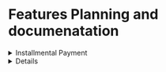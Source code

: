 # Features Planning and documenatation

<details>
<summary><strng> Installmental Payment </strong></summary>

Perfect — installmental purchase will make your project stand out a lot more 👌. Let’s plan it step by step so you can document it well and then implement.

---

## 📌 Installmental Purchase Plan

### 1. **Concept**
 
Instead of paying the full price of a car at once, users can split the payment into smaller installments over **3 months, 6 months, or 12 months (1 year)**.

* Users make an initial deposit (e.g. first installment) when confirming the purchase.
* The remaining installments are auto-tracked and must be completed to finalize ownership.
* If payments are defaulted, rules apply (e.g. revoke booking, refund part, penalties).

---

### 2. **User Flow**

1. User selects a car.
2. At checkout → user chooses **Payment Type**:

   * Full payment
   * Installmental (3, 6, 12 months)
3. System generates an **installment plan** with:

   * Total price
   * Number of months
   * Amount per installment
   * Due dates
4. User pays the **first installment immediately**.
5. System updates purchase record 
6. Cron job / scheduled task monitors **upcoming due dates**.
7. Once all installments are completed → car is marked as fully purchased.

---

### 3. **Business Rules**

* **Down Payment**: User must pay at least the first installment upfront.
* **Due Dates**: Fixed schedule based on plan (monthly cycle).
* **Missed Payments**:

  * Grace period (e.g. 7 days).
  * After grace → purchase is marked as defaulted.
* **Completion**: Ownership only transfers after the last installment is cleared.
---

### 5. **Controller Workflow**

* **Purchase Controller** → When user selects installment, create both `InstallmentPlan` + first `InstallmentPayment` as paid.
* **Payment Controller** → Handles installment payments for subsequent months.
* **Cron Job** → Runs daily/weekly to check due dates, send reminders, and update defaulted plans.


## 🔄 Walkthrough of the Installmental Purchase Flow

### 1. **User Journey**

* **Step 1:** User picks a car.
* **Step 2:** User is fills out purchase details, asked to choose payment method. if user picks full payment,proceed to checkout. if User chooses installment option → **3, 6, or 12 months**.
* **Step 3:** System calculates:

* **Installment amount = Car Price ÷ Number of months**
  * Returns breakdown (amount per month, total duration, first payment due now).
* **Step 4:** User pays the **first installment (down payment)** immediately.
* **Step 5:** Payment schedule begins — **next due date = 30 days after first payment**.
* **Step 6:** Each month, user pays → we deduct from remaining balance and show updated balance.
* **Step 7:** Once last installment is paid → system marks car as **Fully Purchased** and transfers ownership.

---

### 2. **Default Handling**

* **Due Date Missed** → Grace period of **7 days**.
* If payment not made within grace period →

  * Apply **0.3% of remaining balance** as penalty.
  * New balance = Remaining + Penalty.
* **If default continues until end of plan** → Two options:

  1. **Request Extension:** Extend timeline with additional penalty interest.
  2. **Refund Request:** Refund amount already paid, but deduct **5–10% of car amount** as cancellation fee.

---

### 3. **At Each Payment**

* Deduct installment amount from remaining balance.
* Update `remainingBalance`.
* If `remainingBalance = 0` → Status = **Completed**, Car = **Unavailable**.
* Return updated plan details (paid so far, remaining, next due date).

---

### 4. **Notifications**

* **Email/SMS reminders**:

  * **7 days before due date** → "Upcoming installment due soon".
  * **On due date** → "Payment due today".
  * **During grace period** → "You have X days left to pay before penalty applies".

---

### 5. **Database Design 

#### `InstallmentPlan`

* `id`
* `purchaseId` (FK to Purchase)
* `userId`
* `totalAmount`
* `remainingBalance`
* `numberOfMonths` (3, 6, 12)
* `monthlyAmount`
* `status` ("active", "completed", "defaulted", "extended")
* `startDate`
* `endDate`

#### `InstallmentPayment`

* `id`
* `installmentPlanId` (FK)
* `dueDate`
* `amount`
* `isPaid` (boolean)
* `paymentDate` (nullable)
* `penaltyApplied` (boolean)

---

### 6. **Controller Workflow**

* **Purchase Controller**

  * Creates InstallmentPlan.
  * Marks first payment as paid.
* **Payment Controller**

  * Processes recurring installment payments.
  * Updates remaining balance + status.
* **Cron Job**

  * Runs daily.
  * Checks overdue payments.
  * Applies penalties after grace.
  * Sends reminders.
  * Marks defaulted plans.

---
```bash
Features  Documentation

* Multiple payment options (full or installments).
* Auto-calculated monthly installment plans.
* Grace period with penalty for late payments.
* Refund and extension options for defaulted plans.
* Automatic reminders for upcoming due dates.
* Real-time remaining balance tracking.
* Automatic car unavailability once fully paid.
```

</details>

<details>
 break the process into steps and endpoints, saving state as I go, so that when I finally hit checkout/payment I'll only need `purchaseId + purchaseAmount` because everything else is already collected.

 break it down clearly for **implementation planning**:

---

## 🛒 Purchase Flow (Full vs Installment)

### **Step 1: Start Purchase**
```firstPart
* Endpoint: `POST /purchase/start`
* Input: `{ carId, buyerId, quantity, paymentOption: "full" | "installment" }`
* Logic:

  * Validate car availability, decrement stock, mark unavailable if out of stock.
  * Create a `Purchase` record with **status: "Pending"**.
  * If installment → also create an `InstallmentPlan` record (with schedule + first installment info).
  * Response: `{ purchaseId, totalAmount, paymentOption }`.
```
---

### **Step 2: (Only for Installment) Setup Installment Plan**
```secondPart
* Endpoint: `POST /purchase/:purchaseId/installment`
* Input: `{ months: 3 | 6 | 12 }`
* Logic:

  * Calculate `installmentAmount = totalAmount / months`.
  * Generate `InstallmentPlan` + `InstallmentPayments` schedule (due dates).
  * Save to DB.
  * Response: `{ installmentPlanId, breakdown, nextDueDate }`.
```
---

### **Step 3: Confirm Purchase Details**
```third
* Endpoint: `GET /purchase/:purchaseId`
* Logic:

  * Fetch all info: car, buyer, payment option, total amount, installment plan (if any).
  * User can review before checkout.
  * Response: `{ purchaseDetails }`.
```
---

### **Step 4: Checkout (Payment Initialization)**

* Endpoint: `POST /payment/initialize`
* Input: `{ purchaseId }`
* Logic:

  * Fetch purchase (and installment if applicable).
  * Get current **due amount** (full price or first installment).
  * Call Paystack initialize API.
  * Save `Payment` record with `status: Pending`.
  * Return `authorization_url` to frontend.

---

### **Step 5: Verify Payment**

* Endpoint: `GET /payment/verify/:reference`
* Logic:

  * Verify with Paystack.
  * If full purchase → mark `Purchase.status = Completed`.
  * If installment → mark installment payment as `Paid`, update `remainingBalance`.

    * If balance left → `InstallmentPlan.status = Active`.
    * If all paid → `InstallmentPlan.status = Completed`, `Purchase.status = Completed`.
  * Save and return final status.

---

### **Step 6: Cron Jobs (Background Jobs)**

* Runs daily:

  * Check due dates of installment payments.
  * Send reminders.
  * Apply penalties if overdue after grace.
  * Mark defaulted if unpaid beyond grace + plan duration.

---

## Key Benefits of This Flow

* Every endpoint does **one job only**, 
* All data is **saved step by step**, so by checkout you just need `purchaseId`.
* Clean separation between:

  * **Purchase logic** (car availability, buyer, plan setup).
  * **Payment logic** (Paystack, statuses, verification).
  * **Installment logic** (schedule, penalties, balances).
* Easy to extend in future (add new payment providers, add loan options, etc.).

---

⚡ So in the design, **`/purchase/start` handles car + buyer + payment option**,
and **`/payment/initialize` only needs `purchaseId`** because all other details (price, plan, buyer) are already linked in DB.

</details>


